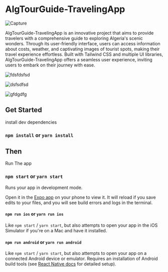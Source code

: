 # AlgTourGuide-TravelingApp

![Capture](https://github.com/daha40/AlgTourGuide-TravelingApp/assets/64675525/da6f1e78-7373-4aa7-b8b6-1cbf378528ba)





AlgTourGuide-TravelingApp is an innovative project that aims to provide travelers with a comprehensive guide to exploring Algeria's scenic wonders. Through its user-friendly interface, users can access information about costs, weather, and captivating images of tourist spots, making their travel experience effortless. Built with Tailwind CSS and multiple UI libraries, AlgTourGuide-TravelingApp offers a seamless user experience, inviting users to embark on their journey with ease.



![fdsfdsfsd](https://github.com/daha40/AlgTourGuide-TravelingApp/assets/64675525/ca605cfb-95ca-491d-a98c-d9a4144ac727)




![dsfsdfsd](https://github.com/daha40/AlgTourGuide-TravelingApp/assets/64675525/a3aaee42-e181-4402-a4a0-4401f5cb5e9b)




![gfdgdfg](https://github.com/daha40/AlgTourGuide-TravelingApp/assets/64675525/74d42cd5-339b-4cf7-aa60-aa967dcb6ff3)








## Get Started

install dev dependencies

### `npm install` or `yarn install`

## Then

Run The app

### `npm start` or `yarn start`

Runs your app in development mode.

Open it in the [Expo app](https://expo.io) on your phone to view it. It will reload if you save edits to your files, and you will see build errors and logs in the terminal.

#### `npm run ios` or `yarn run ios`

Like `npm start` / `yarn start`, but also attempts to open your app in the iOS Simulator if you're on a Mac and have it installed.

#### `npm run android` or `yarn run android`

Like `npm start` / `yarn start`, but also attempts to open your app on a connected Android device or emulator. Requires an installation of Android build tools (see [React Native docs](https://facebook.github.io/react-native/docs/getting-started.html) for detailed setup).

